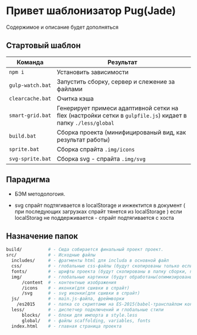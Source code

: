 # Привет шаблонизатор Pug(Jade)

Содержимое и описание будет дополняться

## Стартовый шаблон

<table><thead>
<tr>
<th>Команда</th>
<th>Результат</th>
</tr>
</thead><tbody>
<tr>
<td width="22%"><code>npm i</code></td>
<td>Установить зависимости</td>
</tr>
<tr>
<td><code>gulp-watch.bat</code></td>
<td>Запустить сборку, сервер и слежение за файлами</td>
</tr>
<tr>
<td><code>clearcache.bat</code></td>
<td>Очитка кэша</td>
</tr>
<tr>
<td><code>smart-grid.bat</code></td>
<td>Генерирует примеси адаптивной сетки на flex (настройки сетки в <code>gulpfile.js</code>) кидает в папку <code>./less/global</code></td>
</tr>
<tr>
<td><code>build.bat</code></td>
<td>Сборка проекта (минифицированый вид, как результат работы)</td>
</tr>
<tr>
<td><code>sprite.bat</code></td>
<td>Сборка спрайта <code>.img/icons</code></td>
</tr>
<tr>
<td><code>svg-sprite.bat</code></td>
<td>Сборка svg - спрайта <code>.img/svg</code></td>
</tr>
</tbody></table>

## Парадигма

- БЭМ методологоия.

- svg спрайт подтягивается в localStorage и инжектится в документ ( при последующих загрузках спрайт тянется из localStorage )
  если localStorag не поддерживается - спрайт подтягивается с хоста

## Назначение папок

```bash
build/          # - Сюда собирается финальный проект проект.
src/            # - Исходные файлы
  includes/     # - фрагменты html для includa в основной файл  
  css/          # - глобальные css-файлы (будут скопированы только если существует и не пустые)
  fonts/        # - шрифты проекта (будут скопированы в папку сборки, подпапку fonts/)
  img/          # - глобальные картинки (будут обработаны(опимизированы))
      /content  # - контентные изображения
      /icons    # - иконки(для сшивки в спрайт)
      /svg      # - svg иконки(для сшивки в спрайт)
  js/           # - main.js-файла, фреймворки
    /es2015     # - папка со скриптами на ES-2015(babel-транспайлом конвертируется и кидается в корень папки js)
  less/         # - диспетчер подключений и глобальные стили
      blocks/   # - блоки для импорта в style.less
      global/   # - файлы scaffolding, variables, fonts
  index.html    # - главная страница проекта
```